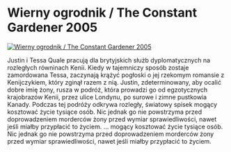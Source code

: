 Wierny ogrodnik / The Constant Gardener 2005 
=============
[![Wierny ogrodnik / The Constant Gardener 2005 ](http://vidos.pl/images/player.gif)](http://vidos.pl/wierny-ogrodnik-the-constant-gardener-2005)

 Justin i Tessa Quale pracują dla brytyjskich służb dyplomatycznych na rozległych równinach Kenii. Kiedy w tajemniczy sposób zostaje zamordowana Tessa, zaczynają krążyć pogłoski o jej rzekomym romansie z Kenijczykiem, który zginął razem z nią. Justin, zdeterminowany, aby ocalić dobre imię żony, rusza w podróż, która prowadzi go od egzotycznych krajobrazów Kenii, przez ulice Londynu, po surowe i zimne pustkowia Kanady. Podczas tej podróży odkrywa rozległy, światowy spisek mogący kosztować życie tysiące osób. Nic jednak go nie powstrzyma przed doprowadzeniem morderców żony przed wymiar sprawiedliwości, nawet jeśli miałby przypłacić to życiem.   ... mogący kosztować życie tysiące osób. Nic jednak go nie powstrzyma przed doprowadzeniem morderców żony przed wymiar sprawiedliwości, nawet jeśli miałby przypłacić to życiem.
